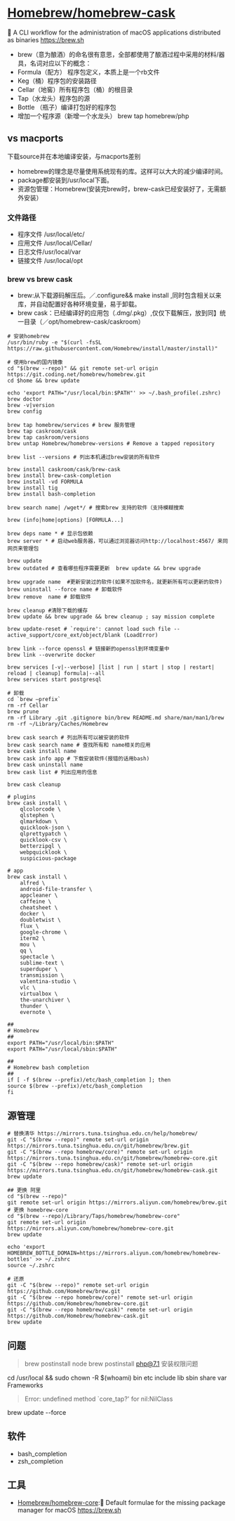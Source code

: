 # [Homebrew/homebrew-cask](https://github.com/Homebrew/homebrew-cask)

🍻 A CLI workflow for the administration of macOS applications distributed as binaries https://brew.sh

* brew（意为酿酒）的命名很有意思，全部都使用了酿酒过程中采用的材料/器具，名词对应以下的概念：
* Formula（配方） 程序包定义，本质上是一个rb文件
* Keg（桶）程序包的安装路径
* Cellar（地窖）所有程序包（桶）的根目录
* Tap（水龙头）程序包的源
* Bottle （瓶子）编译打包好的程序包
* 增加一个程序源（新增一个水龙头） brew tap homebrew/php

## vs macports

下载source并在本地编译安装，与macports差别

* homebrew的理念是尽量使用系统现有的库。这样可以大大的减少编译时间。
* package都安装到/usr/local下面。
* 资源包管理：Homebrew(安装完brew时，brew-cask已经安装好了，无需额外安装）

### 文件路径

* 程序文件 /usr/local/etc/
* 应用文件 /usr/local/Cellar/
* 日志文件/usr/local/var
* 链接文件 /usr/local/opt

### brew vs brew cask

* brew:从下载源码解压后。／.configure&& make install ,同时包含相关以来库，并自动配置好各种环境变量，易于卸载。
* brew cask：已经编译好的应用包（.dmg/.pkg）,仅仅下载解压，放到同】统一目录（／opt/homebrew-cask/caskroom）

```shell
# 安装homebrew
/usr/bin/ruby -e "$(curl -fsSL https://raw.githubusercontent.com/Homebrew/install/master/install)"

# 使用brew的国内镜像
cd "$(brew --repo)" && git remote set-url origin https://git.coding.net/homebrew/homebrew.git
cd $home && brew update

echo 'export PATH="/usr/local/bin:$PATH"' >> ~/.bash_profile(.zshrc)
brew doctor
brew -v|version
brew config

brew tap homebrew/services # brew 服务管理
brew tap caskroom/cask
brew tap caskroom/versions
brew untap Homebrew/homebrew-versions # Remove a tapped repository

brew list --versions # 列出本机通过brew安装的所有软件

brew install caskroom/cask/brew-cask
brew install brew-cask-completion
brew install -vd FORMULA
brew install tig
brew install bash-completion

brew search name| /wget*/ # 搜索brew 支持的软件（支持模糊搜索

brew (info|home|options) [FORMULA...]

brew deps name * # 显示包依赖
brew server * # 启动web服务器，可以通过浏览器访问http://localhost:4567/ 来同网页来管理包

brew update
brew outdated # 查看哪些程序需要更新  brew update && brew upgrade

brew upgrade name  #更新安装过的软件(如果不加软件名，就更新所有可以更新的软件)
brew uninstall --force name # 卸载软件
brew remove  name # 卸载软件

brew cleanup #清除下载的缓存
brew update && brew upgrade && brew cleanup ; say mission complete

brew update-reset # `require': cannot load such file -- active_support/core_ext/object/blank (LoadError)

brew link --force openssl # 链接新的openssl到环境变量中
brew link --overwrite docker

brew services [-v|--verbose] [list | run | start | stop | restart| reload | cleanup] formula|--all
brew services start postgresql

# 卸载
cd `brew –prefix`
rm -rf Cellar
brew prune
rm -rf Library .git .gitignore bin/brew README.md share/man/man1/brew
rm -rf ~/Library/Caches/Homebrew

brew cask search # 列出所有可以被安装的软件
brew cask search name # 查找所有和 name相关的应用
brew cask install name
brew cask info app # 下载安装软件(报错的话用bash)
brew cask uninstall name
brew cask list # 列出应用的信息

brew cask cleanup

# plugins
brew cask install \
    qlcolorcode \
    qlstephen \
    qlmarkdown \
    quicklook-json \
    qlprettypatch \
    quicklook-csv \
    betterzipql \
    webpquicklook \
    suspicious-package

# app
brew cask install \
    alfred \
    android-file-transfer \
    appcleaner \
    caffeine \
    cheatsheet \
    docker \
    doubletwist \
    flux \
    google-chrome \
    iterm2 \
    mou \
    qq \
    spectacle \
    sublime-text \
    superduper \
    transmission \
    valentina-studio \
    vlc \
    virtualbox \
    the-unarchiver \
    thunder \
    evernote \

##
# Homebrew
##
export PATH="/usr/local/bin:$PATH"
export PATH="/usr/local/sbin:$PATH"

##
# Homebrew bash completion
##
if [ -f $(brew --prefix)/etc/bash_completion ]; then
source $(brew --prefix)/etc/bash_completion
fi
```

## 源管理

```
# 替换清华 https://mirrors.tuna.tsinghua.edu.cn/help/homebrew/
git -C "$(brew --repo)" remote set-url origin https://mirrors.tuna.tsinghua.edu.cn/git/homebrew/brew.git
git -C "$(brew --repo homebrew/core)" remote set-url origin https://mirrors.tuna.tsinghua.edu.cn/git/homebrew/homebrew-core.git
git -C "$(brew --repo homebrew/cask)" remote set-url origin https://mirrors.tuna.tsinghua.edu.cn/git/homebrew/homebrew-cask.git
brew update

## 更换 阿里
cd "$(brew --repo)"
git remote set-url origin https://mirrors.aliyun.com/homebrew/brew.git
# 更换 homebrew-core
cd "$(brew --repo)/Library/Taps/homebrew/homebrew-core"
git remote set-url origin https://mirrors.aliyun.com/homebrew/homebrew-core.git
brew update

echo 'export HOMEBREW_BOTTLE_DOMAIN=https://mirrors.aliyun.com/homebrew/homebrew-bottles' >> ~/.zshrc
source ~/.zshrc

# 还原
git -C "$(brew --repo)" remote set-url origin https://github.com/Homebrew/brew.git
git -C "$(brew --repo homebrew/core)" remote set-url origin https://github.com/Homebrew/homebrew-core.git
git -C "$(brew --repo homebrew/cask)" remote set-url origin https://github.com/Homebrew/homebrew-cask.git
brew update
```

## 问题

> brew postinstall node  brew postinstall php@7.1 安装权限问题

cd /usr/local && sudo chown -R $(whoami) bin etc include lib sbin share var Frameworks

> Error: undefined method `core_tap?' for nil:NilClass

brew update --force

## 软件

* bash_completion
* zsh_completion

## 工具

* [Homebrew/homebrew-core](https://github.com/Homebrew/homebrew-core):🍻 Default formulae for the missing package manager for macOS https://brew.sh
